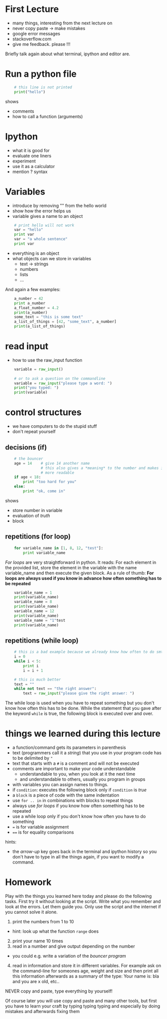
First Lecture 
=============

* many things, interesting from the next lecture on
* never copy paste -> make mistakes
* google error messages
* stackoverflow.com
* give me feedback. please !!!

Briefly talk again about what terminal, ipython and editor are.

Run a python file
=================

```python
    # this line is not printed
    print("hello")
```

shows

* comments
* how to call a function (arguments)

Ipython
=======

* what it is good for
* evaluate one liners
* experiment
* use it as a calculator
* mention ? syntax

Variables
=========

* introduce by removing "" from the hello world
* show how the error helps us
* variable gives a name to an object

```python
    # print hello will not work
    var = "hello"
    print var
    var = "a whole sentence"
    print var
```

* everything is an object
* what objects can we store in variables
    * text -> strings
    * numbers
    * lists
    * ...

And again a few examples:

```python
    a_number = 42
    print a_number
    a_float_number = 4.2
    print(a_number)
    some_text = "this is some text"
    a_list_of_things = [42, "some_text", a_number]
    print(a_list_of_things)
```


read input
==========

* how to use the raw_input function

```python
    variable = raw_input()
    
    # or to ask a question on the commandline
    variable = raw_input("please type a word: ")
    print("you typed: ")
    print(variable)
```


control structures
==================

* we have computers to do the stupid stuff
* don't repeat yourself

decisions (if)
-------------

```python
    # the bouncer
    age = 14    # give 14 another name
                # this also gives a *meaning* to the number and makes it
                # more readable
    if age < 18:
        print "too hard for you"
    else:
        print "ok, come in"
```

shows

* store number in variable
* evaluation of *truth*
* block


repetitions (for loop)
----------------------

```python
    for variable_name in [1, 8, 12, "test"]:
        print variable_name
```

*For loops* are very straightforward in python. It reads: For each element in
the provided list, store the element in the variable with the name
variable_name and then execute the given block.
As a rule of thumb: **For loops are always used if you know in advance how
often something has to be repeated**

```python
    variable_name = 1
    print(variable_name)
    variable_name = 8
    print(variable_name)
    variable_name = 12
    print(variable_name)
    variable_name = "1"test
    print(variable_name)

```



repetitions (while loop)
------------------------

```python
    # this is a bad example because we already know how often to do smth
    i = 0
    while i < 5:
        print i
        i = i + 1
```

```python
    # this is much better
    text = ""
    while not text == "the right answer":
        text = raw_input("please give the right answer: ")
```

The while loop is used when you have to repeat something but you don't know
how often this has to be done. While the statement that you gave after the
keyword `while` is true, the following block is executed over and over.


things we learned during this lecture
=====================================

* a function/command gets its parameters in parenthesis
* text (programmers call it a *string*) that you use in your program code
  has to be delimited by `"`
* text that starts with a `#` is a comment and will not be executed
* comments are important to make your code understandable
    * understandable to you, when you look at it the next time
    * and understandable to others, usually you program in groups
* with variables you can assign names to things.
* if `condition`: executes the following block only if `condition` is *true*
* a `block` is a piece of code with the same indentation
* use `for .. in` in combinations with blocks to repeat things
* always use *for loops* if you know how often something has to be repeated
* use a while loop only if you don't know how often you have to do something
* `=` is for variable assignment
* `==` is for equality comparisons

hints:

* the *arrow-up* key goes back in the terminal and ipython history so you
  don't have to type in all the things again, if you want to modify a command.


Homework
========

Play with the things you learned here today and please do the following tasks.
First try it without looking at the script. Write what you remember
and look at the errors. Let them guide you. Only use the script and the
internet if you cannot solve it alone.

1. print the numbers from 1 to 10
  * hint: look up what the function `range` does
2. print your name 10 times
3. read in a number and give output depending on the number
  * you could e.g. write a variation of the *bouncer program*
4. read in information and store it in different variables. For example ask on
   the command-line for someones age, weight and size and then print all this
   information afterwards as a summary of the type: Your name is: bla and you
   are x old, etc..

NEVER copy and paste, type everything by yourself! 

Of course later you will use copy and paste and many other tools, but first
you have to learn your craft by typing typing typing and especially by doing
mistakes and afterwards fixing them



